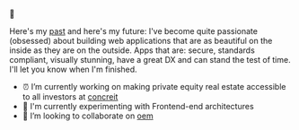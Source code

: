  👋

Here's my [past](https://www.linkedin.com/in/kevinlint/) and here's my future: I've become quite passionate (obsessed) about building web
applications that are as beautiful on the inside as they are on the outside. Apps that are: secure, standards compliant, visually stunning, have a great DX and can stand the test of time. I'll let you know when I'm finished.

- ⏰ I’m currently working on making private equity real estate accessible to all investors at [concreit](http://concreit.com)
- 🎈 I'm currently experimenting with Frontend-end architectures
- 👷 I’m looking to collaborate on [oem](http://github.com/kvnlnt/oem)
